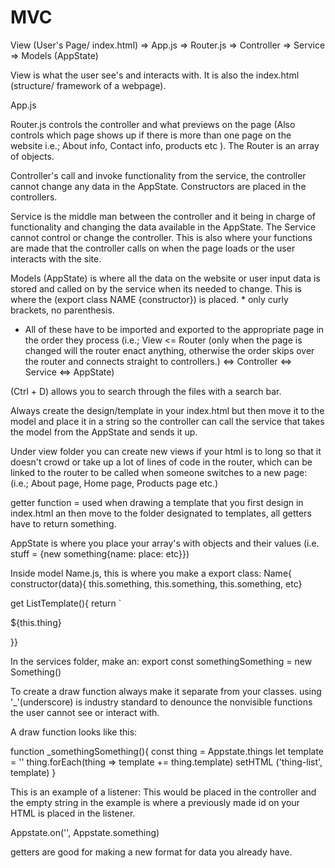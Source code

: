 # MVC
<!-- NOTE order of process -->
View (User's Page/ index.html) => App.js => Router.js => Controller => Service => Models (AppState)

<!-- NOTE Description of order -->
View is what the user see's and interacts with. It is also the index.html (structure/ framework of a webpage).

App.js

Router.js controls the controller and what previews on the page (Also controls which page shows up if there is more than one page on the website i.e.; About info, Contact info, products etc ). The Router is an array of objects.

Controller's call and invoke functionality from the service, the controller cannot change any data in the AppState. Constructors are placed in the controllers.

Service is the middle man between the controller and it being in charge of functionality and changing the data available in the AppState. The Service cannot control or change the controller. This is also where your functions are made that the controller calls on when the page loads or the user interacts with the site.

Models (AppState) is where all the data on the website or user input data is stored and called on by the service when its needed to change. This is where the (export class NAME {constructor}) is placed. * only curly brackets, no parenthesis.

* All of these have to be imported and exported to the appropriate page in the order they process (i.e.; View <= Router (only when the page is changed will the router enact anything, otherwise the order skips over the router and connects straight to controllers.) <=> Controller <=> Service <=> AppState)

<!-- NOTE Notes-->
(Ctrl + D) allows you to search through the files with a search bar.

Always create the design/template in your index.html but then move it to the model and place it in a string so the controller can call the service that takes the model from the AppState and sends it up.

Under view folder you can create new views if your html is to long so that it doesn't crowd or take up a lot of lines of code in the router, which can be linked to the router to be called when someone switches to a new page:
 (i.e.; About page, Home page, Products page etc.)

getter function = used when drawing a template that you first design in index.html an then move to the folder designated to templates, all getters have to return something.

AppState is where you place your array's with objects and their values 
(i.e. stuff = {new something{name: place: etc}})

Inside model Name.js, this is where you make a export class:
 Name{ constructor(data){ this.something, this.something, this.something, etc}
 
 get ListTemplate(){
  return `<p class ="" onclick= "">${this.thing}</p>
 }}

In the services folder, make an:
export const  somethingSomething = new Something()

To create a draw function always make it separate from your classes. using '_'(underscore) is industry standard to denounce the nonvisible functions the user cannot see or interact with.

 A draw function looks like this:

function _somethingSomething(){
  const thing = Appstate.things
  let template = ''
  thing.forEach(thing => template += thing.template)
  setHTML ('thing-list', template)
}


This is an example of a listener: This would be placed in the controller and the empty string in the example is where a previously made id on your HTML is placed in the listener.

Appstate.on('', Appstate.something)


getters are good for making a new format for data you already have.

